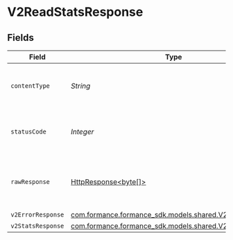 # V2ReadStatsResponse


## Fields

| Field                                                                                                                    | Type                                                                                                                     | Required                                                                                                                 | Description                                                                                                              |
| ------------------------------------------------------------------------------------------------------------------------ | ------------------------------------------------------------------------------------------------------------------------ | ------------------------------------------------------------------------------------------------------------------------ | ------------------------------------------------------------------------------------------------------------------------ |
| `contentType`                                                                                                            | *String*                                                                                                                 | :heavy_check_mark:                                                                                                       | HTTP response content type for this operation                                                                            |
| `statusCode`                                                                                                             | *Integer*                                                                                                                | :heavy_check_mark:                                                                                                       | HTTP response status code for this operation                                                                             |
| `rawResponse`                                                                                                            | [HttpResponse<byte[]>](https://docs.oracle.com/en/java/javase/11/docs/api/java.net.http/java/net/http/HttpResponse.html) | :heavy_minus_sign:                                                                                                       | Raw HTTP response; suitable for custom response parsing                                                                  |
| `v2ErrorResponse`                                                                                                        | [com.formance.formance_sdk.models.shared.V2ErrorResponse](../../models/shared/V2ErrorResponse.md)                        | :heavy_minus_sign:                                                                                                       | Error                                                                                                                    |
| `v2StatsResponse`                                                                                                        | [com.formance.formance_sdk.models.shared.V2StatsResponse](../../models/shared/V2StatsResponse.md)                        | :heavy_minus_sign:                                                                                                       | OK                                                                                                                       |